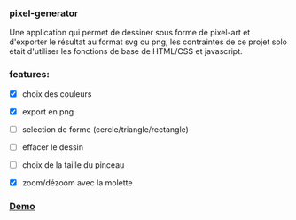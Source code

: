 ### pixel-generator
Une application qui permet de dessiner sous forme de pixel-art
et d'exporter le résultat au format svg ou png, les contraintes de ce projet solo
était d'utiliser les fonctions de base de HTML/CSS et javascript.


### features:
* [x] choix des couleurs
* [x] export en png
* [ ] selection de forme (cercle/triangle/rectangle)
* [ ] effacer le dessin
* [ ] choix de la taille du pinceau
* [x] zoom/dézoom avec la molette


### [Demo](https://adrien35240.github.io/pixel-generator/)

